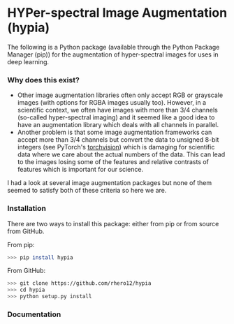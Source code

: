# HYPer-spectral Image Augmentation (hypia)

The following is a Python package (available through the Python Package Manager (pip)) for the augmentation of hyper-spectral images for uses in deep learning.

### Why does this exist?

* Other image augmentation libraries often only accept RGB or grayscale images (with options for RGBA images usually too). However, in a scientific context, we often have images with more than 3/4 channels (so-called hyper-spectral imaging) and it seemed like a good idea to have an augmentation library which deals with all channels in parallel.
* Another problem is that some image augmentation frameworks can accept more than 3/4 channels but convert the data to unsigned 8-bit integers (see PyTorch's [torchvision](https://pytorch.org/docs/stable/torchvision/transforms.html)) which is damaging for scientific data where we care about the actual numbers of the data. This can lead to the images losing some of the features and relative contrasts of features which is important for our science.

I had a look at several image augmentation packages but none of them seemed to satisfy both of these criteria so here we are.

### Installation

There are two ways to install this package: either from pip or from source from GitHub.

From pip:

```bash
>>> pip install hypia
```

From GitHub:
```bash
>>> git clone https://github.com/rhero12/hypia
>>> cd hypia
>>> python setup.py install
```

### Documentation